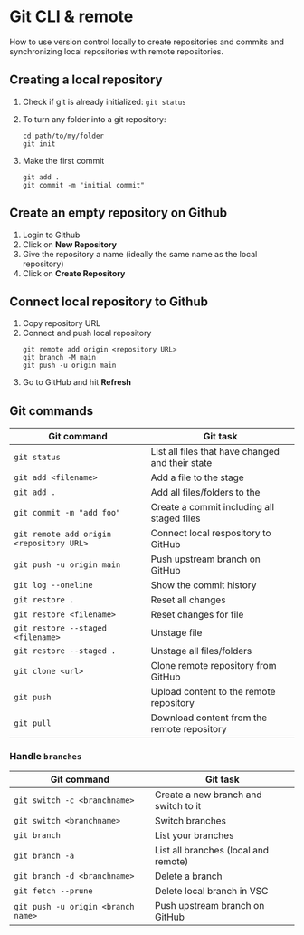 # Git CLI & remote

How to use version control locally to create repositories and commits and synchronizing local repositories with remote repositories.

## Creating a local repository

1. Check if git is already initialized: `git status`

1. To turn any folder into a git repository:
    ```shell
    cd path/to/my/folder
    git init
    ```
1. Make the first commit
    ```shell
    git add .
    git commit -m "initial commit"
    ```

## Create an empty repository on Github

1. Login to Github
2. Click on **New Repository**
3. Give the repository a name (ideally the same name as the local repository)
4. Click on **Create Repository**

## Connect local repository to Github

1. Copy repository URL
2. Connect and push local repository
    ```shell
    git remote add origin <repository URL>
    git branch -M main
    git push -u origin main
    ```
3. Go to GitHub and hit **Refresh**

## Git commands

| Git command                              | Git task                                         |
| ---------------------------------------- | ------------------------------------------------ |
| `git status`                             | List all files that have changed and their state |
| `git add <filename>`                     | Add a file to the stage                          |
| `git add .`                              | Add all files/folders to the                     |
| `git commit -m "add foo"`                | Create a commit including all staged files       |
| `git remote add origin <repository URL>` | Connect local respository to GitHub              |
| `git push -u origin main`                | Push upstream branch on GitHub                   |
| `git log --oneline`                      | Show the commit history                          |
| `git restore .`                          | Reset all changes                                |
| `git restore <filename>`                 | Reset changes for file                           |
| `git restore --staged <filename>`        | Unstage file                                     |
| `git restore --staged .`                 | Unstage all files/folders                        |
| `git clone <url>`                        | Clone remote repository from GitHub              |
| `git push`                               | Upload content to the remote repository          |
| `git pull`                               | Download content from the remote repository      |

### Handle `branches`

| Git command                                    | Git task                               |
| ---------------------------------------------- | -------------------------------------- |
| `git switch -c <branchname>`                   | Create a new branch and switch to it   |
| `git switch <branchname>`                      | Switch branches                        |
| `git branch`                                   | List your branches                     |
| `git branch -a`                                | List all branches (local and remote)   |
| `git branch -d <branchname>`                   | Delete a branch                        |
| `git fetch --prune`                            | Delete local branch in VSC             |
| `git push -u origin <branch name>`             | Push upstream branch on GitHub         |
